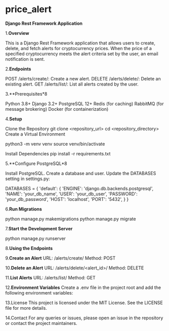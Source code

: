 # price_alert

**Django Rest Framework Application**

1.**Overview**

This is a Django Rest Framework application that allows users to create, delete, and fetch alerts for cryptocurrency prices. When the price of a specified cryptocurrency meets the alert criteria set by the user, an email notification is sent.

2.**Endpoints**

POST /alerts/create/: Create a new alert.
DELETE /alerts/delete/: Delete an existing alert.
GET /alerts/list/: List all alerts created by the user.

3.**Prerequisites*8

Python 3.8+
Django 3.2+
PostgreSQL 12+
Redis (for caching)
RabbitMQ (for message brokering)
Docker (for containerization)

4.**Setup**

Clone the Repository
git clone <repository_url>
cd <repository_directory>
Create a Virtual Environment

python3 -m venv venv
source venv/bin/activate

Install Dependencies
pip install -r requirements.txt

5.**Configure PostgreSQL*8

Install PostgreSQL.
Create a database and user.
Update the DATABASES setting in settings.py:

DATABASES = {
    'default': {
        'ENGINE': 'django.db.backends.postgresql',
        'NAME': 'your_db_name',
        'USER': 'your_db_user',
        'PASSWORD': 'your_db_password',
        'HOST': 'localhost',
        'PORT': '5432',
    }
}

6.**Run Migrations**

python manage.py makemigrations
python manage.py migrate

7.**Start the Development Server**

python manage.py runserver


8.**Using the Endpoints**

9.**Create an Alert**
URL: /alerts/create/
Method: POST

10.**Delete an Alert**
URL: /alerts/delete/<alert_id>/
Method: DELETE

11.**List Alerts**
URL: /alerts/list/
Method: GET

12.**Environment Variables**
Create a .env file in the project root and add the following environment variables:


13.License
This project is licensed under the MIT License. See the LICENSE file for more details.

14.Contact
For any queries or issues, please open an issue in the repository or contact the project maintainers.
